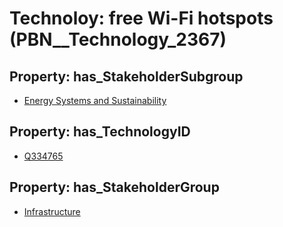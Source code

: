 # Technoloy: __free Wi-Fi hotspots__ (PBN__Technology_2367)

## Property: has_StakeholderSubgroup

* [Energy Systems and Sustainability](PBN__TechSubgroup_116)

## Property: has_TechnologyID

* [Q334765](Q334765)

## Property: has_StakeholderGroup

* [Infrastructure](PBN__TechGroup_4)

